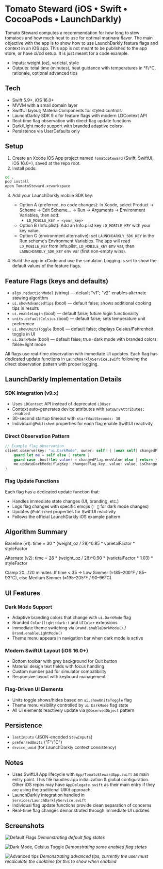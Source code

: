 # Tomato Steward (iOS • Swift • CocoaPods • LaunchDarkly)

Tomato Steward computes a recommendation for how long to stew tomatoes and how much heat to use for optimal marinara flavor. The main objective with the app is to show how to use LaunchDarkly feature flags and context in an iOS app.  This app is not meant to be published to the app store, or have ci/cd setup.  It is just meant for a code example.

- Inputs: weight (oz), varietal, style
- Outputs: total time (minutes), heat guidance with temperatures in °F/°C, rationale, optional advanced tips

## Tech
- Swift 5.9+, iOS 16.0+
- MVVM with a small domain layer
- SwiftUI layout; MaterialComponents for styled controls
- LaunchDarkly SDK 9.x for feature flags with modern LDContext API
- Real-time flag observation with direct flag update functions
- Dark/Light mode support with branded adaptive colors
- Persistence via UserDefaults only

## Setup
1) Create an Xcode iOS App project named `TomatoSteward` (Swift, SwiftUI, iOS 16.0+), saved at the repo root.
2) Install pods:
```bash
cd .
pod install
open TomatoSteward.xcworkspace
```
3) Add your LaunchDarkly mobile SDK key:
   - Option A (preferred, no code changes): In Xcode, select Product → Scheme → Edit Scheme… → Run → Arguments → Environment Variables, then add:
     - `LD_MOBILE_KEY = <your_key>`
   - Option B (Info.plist): Add an Info.plist key `LD_MOBILE_KEY` with your key value.
   - Option C (environment alternative): set `LAUNCHDARKLY_SDK_KEY` in the Run scheme’s Environment Variables.
   The app will read `LD_MOBILE_KEY` from Info.plist, `LD_MOBILE_KEY` env var, then `LAUNCHDARKLY_SDK_KEY` env var (first non-empty wins).

4) Build the app in xCode and use the simulator.  Logging is set to show the default values of the feature flags.

## Feature Flags (keys and defaults)
- `algo.reductionModel` (string) — default "v1"; "v2" enables alternate stewing algorithm
- `ui.showAdvancedTips` (bool) — default false; shows additional cooking tips in results
- `ui.enableLogin` (bool) — default false; future login functionality  
- `units.defaultCelsius` (bool) — default false; sets temperature unit preference
- `ui.showUnitsToggle` (bool) — default false; displays Celsius/Fahrenheit toggle in UI
- `ui.DarkMode` (bool) — default false; true=dark mode with branded colors, false=light mode

All flags use real-time observation with immediate UI updates. Each flag has dedicated update functions in `LaunchDarklyService.swift` following the direct observation pattern with proper logging.

## LaunchDarkly Implementation Details

### SDK Integration (v9.x)
- Uses `LDContext` API instead of deprecated `LDUser`
- Context auto-generates device attributes with `autoEnvAttributes: .enabled`
- 30-second startup timeout with `startWaitSeconds: 30`
- Individual `@Published` properties for each flag enable SwiftUI reactivity

### Direct Observation Pattern
```swift
// Example flag observation
client.observe(key: "ui.DarkMode", owner: self) { [weak self] changedFlag in
    guard let me = self else { return }
    guard case .bool(let value) = changedFlag.newValue else { return }
    me.updateDarkMode(flagKey: changedFlag.key, value: value, isChange: true)
}
```

### Flag Update Functions
Each flag has a dedicated update function that:
- Handles immediate state changes (UI, branding, etc.)
- Logs flag changes with specific emojis (`! 🌙` for dark mode changes)
- Updates `@Published` properties for SwiftUI reactivity
- Follows the official LaunchDarkly iOS example pattern

## Algorithm Summary
Baseline (v1): time = 30 * (weight_oz / 28)^0.85 * varietalFactor * styleFactor

Alternate (v2): time = 28 * (weight_oz / 28)^0.90 * (varietalFactor * 1.03) * styleFactor

Clamp 20…120 minutes. If time < 35 → Low Simmer (≈185–200°F / 85–93°C), else Medium Simmer (≈195–205°F / 90–96°C).

## UI Features

### Dark Mode Support
- Adaptive branding colors that change with `ui.DarkMode` flag
- Branded `Color(light:dark:)` and `UIColor` extensions
- Immediate theme switching via `Brand.enableDarkMode()` / `Brand.enableLightMode()`
- Theme menu appears in navigation bar when dark mode is active

### Modern SwiftUI Layout (iOS 16.0+)
- Bottom toolbar with grey background for Quit button
- Material design text fields with focus handling
- Custom number pad for simulator compatibility
- Responsive layout with keyboard management

### Flag-Driven UI Elements
- Units toggle shows/hides based on `ui.showUnitsToggle` flag
- Theme menu visibility controlled by `ui.DarkMode` flag state
- All UI elements reactively update via `@ObservedObject` pattern

## Persistence
- `lastInputs` (JSON-encoded `StewInputs`)
- `preferredUnits` ("F"/"C")
- `device_uuid` (for LaunchDarkly context consistency)

## Notes
- Uses SwiftUI App lifecycle with `App/TomatoStewardApp.swift` as main entry point. This file handles app initialization & global configuration. Other iOS repos may have `AppDelegate.swift` as their main entry if they are using the traditional UIKit approach.
- LaunchDarkly integration handled in `Services/LaunchDarklyService.swift`
- Individual flag update functions provide clean separation of concerns
- Real-time flag changes demonstrated through immediate UI updates

## Screenshots
![Default Flags](docs/images/iPhone16Pro-DefaultFlags.png)
*Demonstrating default flag states*

![Dark Mode, Celsius Toggle](docs/images/iPhone16Pro-DarkMode.png)
*Demonstrating some enabled flag states*

![Advanced tips](docs/images/iPhone16Pro-AdvancedTipsDark.png)
*Demonstrating advanced tips, currently the user must recalculate the cooktime for this to show when enabled*